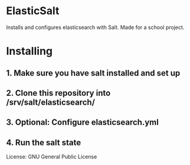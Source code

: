 # ElasticSalt
Installs and configures elasticsearch with Salt. Made for a school project.

# Installing

## 1. Make sure you have salt installed and set up

## 2. Clone this repository into /srv/salt/elasticsearch/

## 3. Optional: Configure elasticsearch.yml 

## 4. Run the salt state

License: GNU General Public License